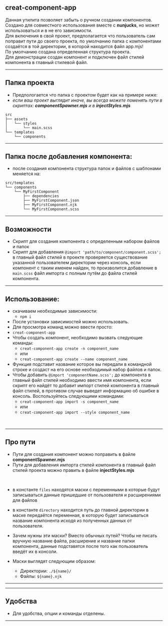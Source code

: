 ## creat-component-app
<p>
  Данная утилита позволяет забыть о ручном создании компонентов.
  <br>
  Создано для совместного использования вместе с <b>nunjucks</b>, но может использоваться и в не его зависимости.
  <br>
  Для включения в свой проект, предполагается что пользователь сам поправит пути до своего проекта, по умолчанию папка с компонентами создаётся в той директории, в которой находится файл app.mjs!
  <br>
  По умолчанию создана определенная структура проекта.
  <br>
  Для демонстрации создан компонент и подключен файл стилей компонента в главный стилевой файл.
</p>

***
## Папка проекта
* Предпологается что папка с проектом будет как на примере ниже:
* *если ваш проект выглядит иначе, вы всегда можете поменять пути в скриптах: **componentSpawner.mjs** и в **injectStyles.mjs***

```
src
├── assets
│   └── styles
│       └── main.scss
└── templates
    └── components
```

***

## Папка после добавления компонента:
* после создания компонента структура папок и файлов с шаблонами меняется на:

```
src/templates
└── components
    └── MyFirstComponent
        ├── dependencies
        ├── MyFirstComponent.json
        ├── MyFirstComponent.njk
        └── MyFirstComponent.scss
```

***

## Возможности
* Скрипт для создания компонента с определенным набором файлов и папок
* Скрипт для добавления ```@import 'path/to/component/component.scss';``` в главный файл стилей в проекте проверяется существование указанной пользователем директории через консоль, если компонент с таким именем найден, то произволится добавление в ```main.scss``` файл импорта с полным путём до файла стилей компонента.

***

## Использование:
* скачиваем необходимые зависимости:
  * ```npm i```
* После установки зависимостей можно использовать.
* Для просмотра команд можно ввести просто:
* ```creat-component-app```
* Чтобы создать компонент, необходимо вызвать следующие команды:
  * ```creat-component-app create -n component_name```
  * или
  * ```creat-component-app create --name component_name```
* Функция подставит название которое вы передали в командной строке и создаст на его основе необходимый набор файлов и папок. 
* Чтобы добавить ```@import 'componentName.scss';``` до компонента в главный файл стилей необходимо ввести имя компонента, если скрипт его найдёт то добавит импорт стилей компонента в главный файл стилей, в противом случае выведет информацию об ошибке в консоль. Воспользуйтесь следующими командами:
  * ```creat-component-app import -s component_name```
  * или
  * ```creat-component-app import --style component_name```

<br>

***

## Про пути
- Пути для создания компонент можно поправить в файле <b>componentSpawner.mjs</b>
- Пути для добавления импорта стилей компонента в главный файл стилей проекта можно править в файле <b>injectStyles.mjs</b>
<br>

* в константе ```files``` находятся маски с переменными в которые будут записываться данные пришедшие от пользователя и расширениями для файлов

* в константе ```directory``` находится путь до главной директории в маске передаётся переменная, в которую будет записываться название компонента исходя из полученных данных от пользователя.

* Зачем нужны эти маски? Вместо обычных путей? Чтобы не писать вручную название файла, расширение и название папки компонента, данные подставятся после того как пользователь введёт их в консоли.

* Маски выглядят следующим образом:
  * Директории: ```./${name}/```
  * Файлы: ```${name}.njk```

***

***

## Удобства
- Для удобства, опции и команды отделены.

***

